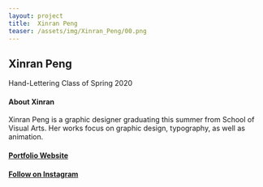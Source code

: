 ```yaml
---
layout: project
title:  Xinran Peng
teaser: /assets/img/Xinran_Peng/00.png
---
```

## Xinran Peng ##
Hand-Lettering Class of Spring 2020
#### About Xinran ####
Xinran Peng is a graphic designer graduating this summer from School of Visual Arts. Her works focus on graphic design, typography, as well as animation.

#### [Portfolio Website](https://xinranpeng.com) ####
#### [Follow on Instagram](https://www.instagram.com/erica_xrp/) ####
<!--[Twitter](https://)-->
